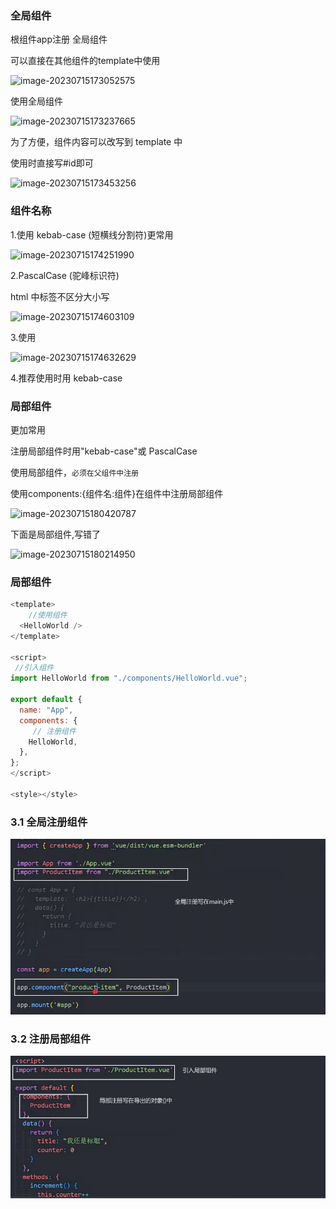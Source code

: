 ### 全局组件

根组件app注册 全局组件

可以直接在其他组件的template中使用

![image-20230715173052575](../../../assests/image-20230715173052575.png)

使用全局组件

![image-20230715173237665](../../../assests/image-20230715173237665.png)

为了方便，组件内容可以改写到 template 中

使用时直接写#id即可

![image-20230715173453256](../../../assests/image-20230715173453256.png)

### 组件名称

1.使用 kebab-case (短横线分割符)更常用

![image-20230715174251990](../../../assests/image-20230715174251990.png)

2.PascalCase (驼峰标识符)

html 中标签不区分大小写

![image-20230715174603109](../../../assests/image-20230715174603109.png)

3.使用

![image-20230715174632629](../../../assests/image-20230715174632629.png)

4.推荐使用时用 kebab-case

### 局部组件

更加常用

注册局部组件时用"kebab-case"或 PascalCase

使用局部组件，`必须在父组件中注册`

使用components:{组件名:组件}在组件中注册局部组件

![image-20230715180420787](../../../assests/image-20230715180420787.png)

下面是局部组件,写错了

![image-20230715180214950](../../../assests/image-20230715180214950.png)

### 局部组件

```js
<template>
    //使用组件
  <HelloWorld />
</template>

<script>
 //引入组件
import HelloWorld from "./components/HelloWorld.vue";

export default {
  name: "App",
  components: {
     // 注册组件
    HelloWorld,
  },
};
</script>

<style></style>
```

### 3.1 全局注册组件

![image-20230715222649798](../img/image-20230715222649798.png)

### 3.2 注册局部组件

![image-20230715222830888](../img/image-20230715222830888.png)